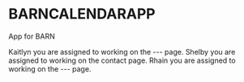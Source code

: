 # BARNCALENDARAPP
App for BARN

Kaitlyn you are assigned to working on the --- page.
Shelby you are assigned to working on the contact page.
Rhain you are assigned to working on the --- page.
